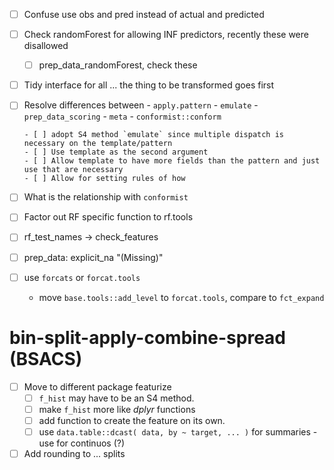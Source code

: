 
 - [ ] Confuse use obs and pred instead of actual and predicted
 
 
 - [ ] Check randomForest for allowing INF predictors, recently these were disallowed
   - [ ] prep_data_randomForest, check these
   
- [ ] Tidy interface for all ... the thing to be transformed goes first

- [ ] Resolve differences between 
      - `apply.pattern` 
      - `emulate` 
      - `prep_data_scoring` 
      - `meta` 
      - `conformist::conform`
      
      - [ ] adopt S4 method `emulate` since multiple dispatch is necessary on the template/pattern
      - [ ] Use template as the second argument
      - [ ] Allow template to have more fields than the pattern and just use that are necessary
      - [ ] Allow for setting rules of how 

- [ ] What is the relationship with `conformist`

- [ ] Factor out RF specific function to rf.tools

- [ ] rf_test_names -> check_features

- [ ] prep_data: explicit_na "(Missing)"
 
- [ ] use `forcats` or `forcat.tools`
  - move `base.tools::add_level` to `forcat.tools`, compare to `fct_expand`
  

# bin-split-apply-combine-spread (BSACS)  
  
- [ ] Move to different package featurize 
  - [ ] `f_hist` may have to be an S4 method.
  - [ ] make `f_hist` more like *dplyr* functions 
  - [ ] add function to create the feature on its own.  
  - [ ] use `data.table::dcast( data, by ~ target, ... )` for summaries
        - use for continuos (?)
        
- [ ] Add rounding to ... splits